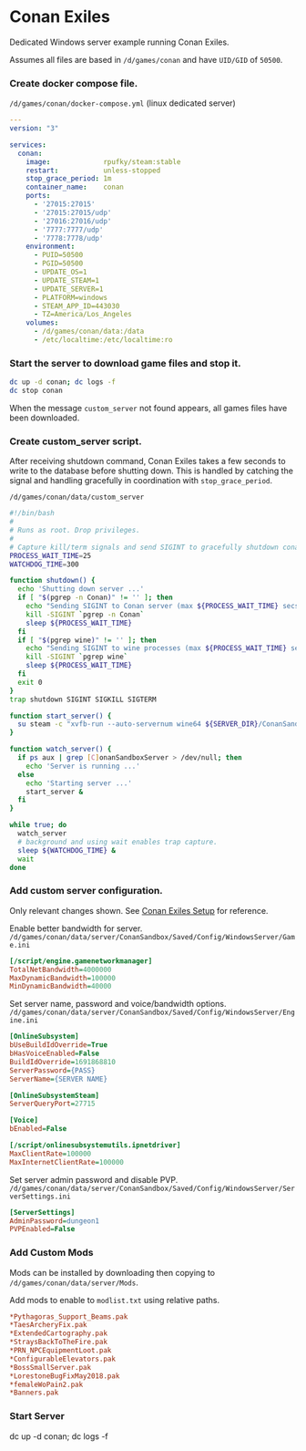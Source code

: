 # Conan Exiles
Dedicated Windows server example running Conan Exiles.

Assumes all files are based in `/d/games/conan` and have
`UID/GID` of `50500`.

### Create docker compose file.
`/d/games/conan/docker-compose.yml` (linux dedicated server)
``` yaml
---
version: "3"

services:
  conan:
    image:             rpufky/steam:stable
    restart:           unless-stopped
    stop_grace_period: 1m
    container_name:    conan
    ports:
      - '27015:27015'
      - '27015:27015/udp'
      - '27016:27016/udp'
      - '7777:7777/udp'
      - '7778:7778/udp'
    environment:
      - PUID=50500
      - PGID=50500
      - UPDATE_OS=1
      - UPDATE_STEAM=1
      - UPDATE_SERVER=1
      - PLATFORM=windows
      - STEAM_APP_ID=443030
      - TZ=America/Los_Angeles
    volumes:
      - /d/games/conan/data:/data
      - /etc/localtime:/etc/localtime:ro
```

### Start the server to download game files and stop it.
``` bash
dc up -d conan; dc logs -f
dc stop conan
```
When the message `custom_server` not found appears, all games files have been
downloaded.

### Create custom_server script.
After receiving shutdown command, Conan Exiles takes a few seconds to write
to the database before shutting down. This is handled by catching the signal
and handling gracefully in coordination with `stop_grace_period`.

`/d/games/conan/data/custom_server`
``` bash
#!/bin/bash
#
# Runs as root. Drop privileges.
#
# Capture kill/term signals and send SIGINT to gracefully shutdown conan server.
PROCESS_WAIT_TIME=25
WATCHDOG_TIME=300

function shutdown() {
  echo 'Shutting down server ...'
  if [ "$(pgrep -n Conan)" != '' ]; then
    echo "Sending SIGINT to Conan server (max ${PROCESS_WAIT_TIME} secs) ..."
    kill -SIGINT `pgrep -n Conan`
    sleep ${PROCESS_WAIT_TIME}
  fi
  if [ "$(pgrep wine)" != '' ]; then
    echo "Sending SIGINT to wine processes (max ${PROCESS_WAIT_TIME} sec) ..."
    kill -SIGINT `pgrep wine`
    sleep ${PROCESS_WAIT_TIME}
  fi
  exit 0
}
trap shutdown SIGINT SIGKILL SIGTERM

function start_server() {
  su steam -c "xvfb-run --auto-servernum wine64 ${SERVER_DIR}/ConanSandbox/Binaries/Win64/ConanSandboxServer-Win64-Test.exe -nosteamclient -game -server -log"
}

function watch_server() {
  if ps aux | grep [C]onanSandboxServer > /dev/null; then
    echo 'Server is running ...'
  else
    echo 'Starting server ...'
    start_server &
  fi
}

while true; do
  watch_server
  # background and using wait enables trap capture.
  sleep ${WATCHDOG_TIME} &
  wait
done
```

### Add custom server configuration.
Only relevant changes shown. See [Conan Exiles Setup](https://r-pufky.github.io/docs/game/conan/index.html) for reference.

Enable better bandwidth for server.
`/d/games/conan/data/server/ConanSandbox/Saved/Config/WindowsServer/Game.ini`
``` ini
[/script/engine.gamenetworkmanager]
TotalNetBandwidth=4000000
MaxDynamicBandwidth=100000
MinDynamicBandwidth=40000
```

Set server name, password and voice/bandwidth options.
`/d/games/conan/data/server/ConanSandbox/Saved/Config/WindowsServer/Engine.ini`
``` ini
[OnlineSubsystem]
bUseBuildIdOverride=True
bHasVoiceEnabled=False
BuildIdOverride=1691868810
ServerPassword={PASS}
ServerName={SERVER NAME}

[OnlineSubsystemSteam]
ServerQueryPort=27715

[Voice]
bEnabled=False

[/script/onlinesubsystemutils.ipnetdriver]
MaxClientRate=100000
MaxInternetClientRate=100000
```

Set server admin password and disable PVP.
`/d/games/conan/data/server/ConanSandbox/Saved/Config/WindowsServer/ServerSettings.ini`
``` ini
[ServerSettings]
AdminPassword=dungeon1
PVPEnabled=False
```

### Add Custom Mods
Mods can be installed by downloading then copying to `/d/games/conan/data/server/Mods`.

Add mods to enable to `modlist.txt` using relative paths.
``` ini
*Pythagoras_Support_Beams.pak
*TaesArcheryFix.pak
*ExtendedCartography.pak
*StraysBackToTheFire.pak
*PRN_NPCEquipmentLoot.pak
*ConfigurableElevators.pak
*BossSmallServer.pak
*LorestoneBugFixMay2018.pak
*femaleWoPain2.pak
*Banners.pak
```

### Start Server
dc up -d conan; dc logs -f
```
